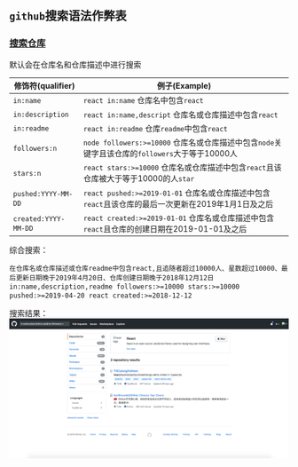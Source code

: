 ## `github`搜索语法作弊表
### [搜索仓库](https://help.github.com/en/github/searching-for-information-on-github/searching-for-repositories#search-by-repository-name-description-or-contents-of-the-readme-file)

默认会在仓库名和仓库描述中进行搜索

修饰符(qualifier) | 例子(Example)
--- | --- 
`in:name` |  `react in:name` 仓库名中包含`react`
`in:description` |  `react in:name,descript` 仓库名或仓库描述中包含`react`
`in:readme` | `react in:readme` 仓库`readme`中包含`react` 
`followers:n`| `node followers:>=10000` 仓库名或仓库描述中包含`node`关键字且该仓库的`followers`大于等于10000人
`stars:n`| `react stars:>=10000` 仓库名或仓库描述中包含`react`且该仓库被大于等于10000的人`star`
`pushed:YYYY-MM-DD`| `react pushed:>=2019-01-01` 仓库名或仓库描述中包含`react`且该仓库的最后一次更新在2019年1月1日及之后
`created:YYYY-MM-DD`| `react created:>=2019-01-01` 仓库名或仓库描述中包含`react`且仓库的创建日期在2019-01-01及之后

综合搜索：
```text
在仓库名或仓库描述或仓库readme中包含react,且追随者超过10000人、星数超过10000、最后更新日期晚于2019年4月20日、仓库创建日期晚于2018年12月12日
in:name,description,readme followers:>=10000 stars:>=10000 pushed:>=2019-04-20 react created:>=2018-12-12
```

搜索结果：
![](https://raw.githubusercontent.com/wangkaiwd/drawing-bed/master/tools-skills-github-search-respository.png)
